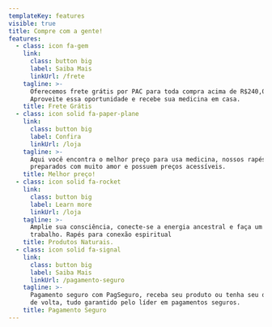 ```yaml
---
templateKey: features
visible: true
title: Compre com a gente!
features:
  - class: icon fa-gem
    link:
      class: button big
      label: Saiba Mais
      linkUrl: /frete
    tagline: >-
      Oferecemos frete grátis por PAC para toda compra acima de R$240,00
      Aproveite essa oportunidade e recebe sua medicina em casa.
    title: Frete Grátis
  - class: icon solid fa-paper-plane
    link:
      class: button big
      label: Confira
      linkUrl: /loja
    tagline: >-
      Aqui você encontra o melhor preço para usa medicina, nossos rapés são
      preparados com muito amor e possuem preços acessíveis.
    title: Melhor preço!
  - class: icon solid fa-rocket
    link:
      class: button big
      label: Learn more
      linkUrl: /loja
    tagline: >-
      Amplie sua consciência, conecte-se a energia ancestral e faça um ótimo
      trabalho. Rapés para conexão espiritual
    title: Produtos Naturais.
  - class: icon solid fa-signal
    link:
      class: button big
      label: Saiba Mais
      linkUrl: /pagamento-seguro
    tagline: >-
      Pagamento seguro com PagSeguro, receba seu produto ou tenha seu dinheiro
      de volta, tudo garantido pelo líder em pagamentos seguros.
    title: Pagamento Seguro
---
```


